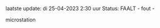 laatste update: 
di 25-04-2023  2:30   uur 
Status: FAALT - fout - 
<div class="service R">microstation</div>
